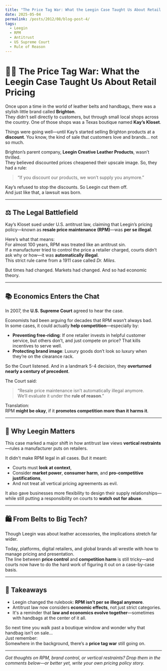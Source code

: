 ```yaml
---
title: "The Price Tag War: What the Leegin Case Taught Us About Retail Pricing"
date: 2025-05-04
permalink: /posts/2012/08/blog-post-4/
tags:
  - Leegin
  - RPM
  - Antitrust
  - US Supreme Court
  - Rule of Reason
---
```


# 💼👜 The Price Tag War: What the Leegin Case Taught Us About Retail Pricing

Once upon a time in the world of leather belts and handbags, there was a stylish little brand called **Brighton**.  
They didn’t sell directly to customers, but through small local shops across the country. One of those shops was a Texas boutique named **Kay’s Kloset**.

Things were going well—until Kay’s started selling Brighton products at a **discount**. You know, the kind of sale that customers love and brands… not so much.

Brighton’s parent company, **Leegin Creative Leather Products**, wasn’t thrilled.  
They believed discounted prices cheapened their upscale image. So, they had a rule:  
> “If you discount our products, we won’t supply you anymore.”

Kay’s refused to stop the discounts. So Leegin cut them off.  
And just like that, a lawsuit was born.

---

## ⚖️ The Legal Battlefield

Kay’s Kloset sued under U.S. antitrust law, claiming that Leegin’s pricing policy—known as **resale price maintenance (RPM)**—was **per se illegal**.

Here’s what that means:  
For almost 100 years, RPM was treated like an antitrust sin.  
If a manufacturer tried to control the price a retailer charged, courts didn’t ask why or how—it was **automatically illegal**.  
This strict rule came from a 1911 case called *Dr. Miles*.

But times had changed. Markets had changed. And so had economic theory.

---

## 📚 Economics Enters the Chat

In 2007, the **U.S. Supreme Court** agreed to hear the case.

Economists had been arguing for decades that RPM wasn’t always bad.  
In some cases, it could actually **help competition**—especially by:

- **Preventing free-riding**: If one retailer invests in helpful customer service, but others don’t, and just compete on price? That kills incentives to serve well.
- **Protecting brand image**: Luxury goods don’t look so luxury when they’re on the clearance rack.

So the Court listened. And in a landmark 5-4 decision, they **overturned nearly a century of precedent**.

The Court said:
> “Resale price maintenance isn’t automatically illegal anymore.  
We’ll evaluate it under the **rule of reason**.”

Translation:  
RPM **might be okay**, if it **promotes competition more than it harms it**.

---

## 🧠 Why Leegin Matters

This case marked a major shift in how antitrust law views **vertical restraints**—rules a manufacturer puts on retailers.

It didn't make RPM legal in all cases. But it meant:
- Courts must **look at context**,
- Consider **market power**, **consumer harm**, and **pro-competitive justifications**,  
- And not treat all vertical pricing agreements as evil.

It also gave businesses more flexibility to design their supply relationships—while still putting a responsibility on courts to **watch out for abuse**.

---

## 🛍️ From Belts to Big Tech?

Though Leegin was about leather accessories, the implications stretch far wider.

Today, platforms, digital retailers, and global brands all wrestle with how to manage pricing and presentation.  
The line between **price control** and **competition harm** is still tricky—and courts now have to do the hard work of figuring it out on a case-by-case basis.

---

## 🎯 Takeaways

- Leegin changed the rulebook: **RPM isn’t per se illegal anymore**.  
- Antitrust law now considers **economic effects**, not just strict categories.  
- It's a reminder that **law and economics evolve together**—sometimes with handbags at the center of it all.

So next time you walk past a boutique window and wonder why that handbag isn’t on sale...  
Just remember:  
Somewhere in the background, there’s a **price tag war** still going on.

---

*Got thoughts on RPM, brand control, or vertical restraints? Drop them in the comments below—or better yet, write your own pricing policy story.*
